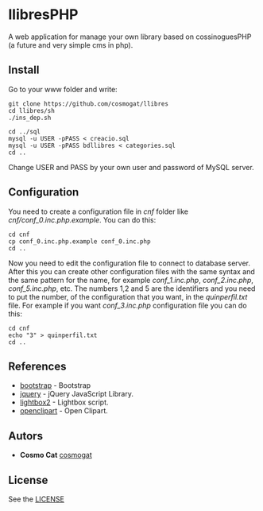 # llibresPHP
A web application for manage your own library based on cossinoguesPHP (a future and very simple cms in php).

## Install
Go to your www folder and write:
```
git clone https://github.com/cosmogat/llibres
cd llibres/sh
./ins_dep.sh

cd ../sql
mysql -u USER -pPASS < creacio.sql
mysql -u USER -pPASS bdllibres < categories.sql
cd ..
```
Change USER and PASS by your own user and password of MySQL server.

## Configuration
You need to create a configuration file in *cnf* folder like *cnf/conf_0.inc.php.example*. You can do this:
```
cd cnf
cp conf_0.inc.php.example conf_0.inc.php
cd ..
```
Now you need to edit the configuration file to connect to database server. After this you can create other configuration files with the same syntax and the same pattern for the name, for example *conf_1.inc.php*, *conf_2.inc.php*, *conf_5.inc.php*, etc. The numbers 1,2 and 5 are the identifiers and you need to put the number, of the configuration that you want, in the *quinperfil.txt* file. For example if you want *conf_3.inc.php* configuration file you can do this:
```
cd cnf
echo "3" > quinperfil.txt
cd ..
```

## References
* [bootstrap](https://github.com/twbs/bootstrap) - Bootstrap
* [jquery](https://github.com/jquery/jquery) - jQuery JavaScript Library.
* [lightbox2](https://github.com/lokesh/lightbox2) - Lightbox script.
* [openclipart](https://openclipart.org/) - Open Clipart.
## Autors
* **Cosmo Cat**  [cosmogat](https://github.com/cosmogat)
## License
See the [LICENSE](LICENSE)
